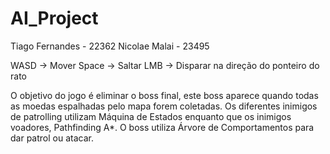 # AI_Project

Tiago Fernandes - 22362
Nicolae Malai - 23495


WASD -> Mover
Space -> Saltar
LMB -> Disparar na direção do ponteiro do rato

O objetivo do jogo é eliminar o boss final, este boss aparece quando todas as moedas espalhadas pelo mapa forem coletadas.
Os diferentes inimigos de patrolling utilizam Máquina de Estados enquanto que os inimigos voadores, Pathfinding A*. O boss utiliza Árvore de Comportamentos para dar patrol ou atacar.

